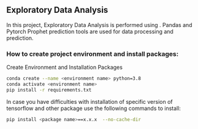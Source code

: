 ## Exploratory Data Analysis
In this project, Exploratory Data Analysis is performed using . Pandas and Pytorch Prophet prediction tools are used for data processing and prediction.

### How to create project environment and install packages:

Create Environment and Installation Packages

```bash
conda create --name <environment name> python=3.8
conda activate <environment name>
pip install -r requirements.txt
```
In case you have difficulties with installation of specific version of tensorflow and other package use the following commands to install:
```bash
pip install <package name>==x.x.x  --no-cache-dir
```
